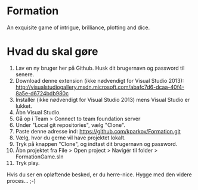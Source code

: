 Formation
=========

An exquisite game of intrigue, brilliance, plotting and dice.

Hvad du skal gøre
=================

1. Lav en ny bruger her på Github. Husk dit brugernavn og password til senere.
2. Download denne extension (ikke nødvendigt for Visual Studio 2013): http://visualstudiogallery.msdn.microsoft.com/abafc7d6-dcaa-40f4-8a5e-d6724bdb980c
3. Installér (ikke nødvendigt for Visual Studio 2013) mens Visual Studio er lukket.
4. Åbn Visual Studio.
5. Gå op i Team > Connect to team foundation server
6. Under "Local git repositories", vælg "Clone".
7. Paste denne adresse ind: https://github.com/kparkov/Formation.git
8. Vælg, hvor du gerne vil have projektet lokalt.
9. Tryk på knappen "Clone", og indtast dit brugernavn og password.
10. Åbn projektet fra File > Open project > Navigér til folder > FormationGame.sln
11. Tryk play.

Hvis du ser en opløftende besked, er du herre-nice. Hygge med den videre proces... ;-)
